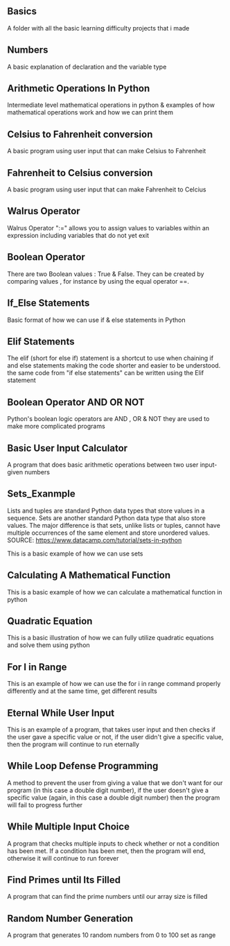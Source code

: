 Basics
------------------------------------------------

A folder with all the basic learning difficulty projects that i made



Numbers
----
A basic explanation of declaration and the variable type


Arithmetic Operations In Python
---
Intermediate level mathematical operations in python & examples of how mathematical operations work and how we can print them

Celsius to Fahrenheit conversion
---
A basic program using user input that can make Celsius to Fahrenheit 


Fahrenheit to Celsius conversion
---
A basic program using user input that can make Fahrenheit to Celcius 



Walrus Operator
---

Walrus Operator ":=" allows you to assign values to variables within an expression including variables that do not yet exit 


Boolean Operator
---

There are two Boolean values : True & False. They can be created by comparing values , for instance by using the equal operator ==.


If_Else Statements
---

Basic format of how we can use if & else statements in Python 



Elif Statements
---

The elif (short for else if) statement is a shortcut to use when chaining if and else statements making the code shorter and easier to be understood. the same code from "if else statements" can be written using the Elif statement


Boolean Operator AND OR NOT
---

Python's boolean logic operators are AND , OR & NOT they are used to make more complicated programs




Basic User Input Calculator
---

A program that does basic arithmetic operations between two user input-given numbers



Sets_Exanmple
---

Lists and tuples are standard Python data types that store values in a sequence. Sets are another standard Python data type that also store values. The major difference is that sets, unlike lists or tuples, cannot have multiple occurrences of the same element and store unordered values.
SOURCE: https://www.datacamp.com/tutorial/sets-in-python

This is a basic example of how we can use sets


Calculating A Mathematical Function
---

This is a basic example of how we can calculate a mathematical function in python



Quadratic Equation
---

This is a basic illustration of how we can fully utilize quadratic equations and solve them using python



For I in Range
---

This is an example of how we can use the for i in range command properly differently and at the same time, get different results

Eternal While User Input
---

This is an example of a program, that takes user input and then checks if the user gave a specific value or not, if the user didn't give a specific value, then the program will continue to run eternally


While Loop Defense Programming
---

A method to prevent the user from giving a value that we don't want for our program (in this case a double digit number), if the user doesn't give a specific value (again, in this case a double digit number) then the program will fail to progress further


While Multiple Input Choice
---

A program that checks multiple inputs to check whether or not a condition has been met. If a condition has been met, then the program will end, otherwise it will continue to run forever

Find Primes until Its Filled
---

A program that can find the prime numbers until our array size is filled

Random Number Generation
---

A program that generates 10 random numbers from 0 to 100 set as range
